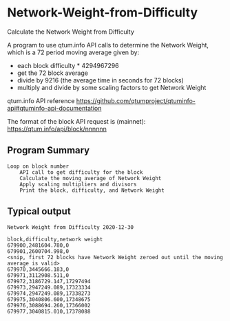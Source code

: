# Network-Weight-from-Difficulty
Calculate the Network Weight from Difficulty

A program to use qtum.info API calls to determine the Network Weight, which is a 72 period
moving average given by:

* each block difficulty * 4294967296
* get the 72 block average
* divide by 9216 (the average time in seconds for 72 blocks)
* multiply and divide by some scaling factors to get Network Weight

qtum.info API reference https://github.com/qtumproject/qtuminfo-api#qtuminfo-api-documentation

The format of the block API request is (mainnet):
https://qtum.info/api/block/nnnnnn 

## Program Summary

``` 
Loop on block number
    API call to get difficulty for the block
    Calculate the moving average of Network Weight
    Apply scaling multipliers and divisors
    Print the block, difficulty, and Network Weight
``` 

## Typical output

``` 
Network Weight from Difficulty 2020-12-30 

block,difficulty,network weight
679900,2481604.780,0
679901,2600704.998,0
<snip, first 72 blocks have Network Weight zeroed out until the moving average is valid>
679970,3445666.183,0
679971,3112908.511,0
679972,3186729.147,17297494
679973,2947249.089,17323334
679974,2947249.089,17338273
679975,3040806.600,17348675
679976,3088694.260,17366002
679977,3040815.010,17378088
``` 
